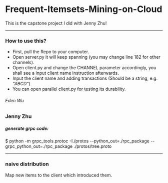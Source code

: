 # Frequent-Itemsets-Mining-on-Cloud
This is the capstone project I did with Jenny Zhu!

---

### How to use this?
* First, pull the Repo to your computer.
* Open server.py it will keep spanning (you may change line 182 for other channels).
* Open client.py and change the CHANNEL parameter accordingly, you shall see a input client name instruction afterwards.
* Input the client name and adding transactions (Should be a string, e.g. _"ABCD"_)
* You can open parallel client.py for testing its durability.

###### Eden Wu

### Jenny Zhu
##### generate grpc code:
$ python -m grpc_tools.protoc -I./protos --python_out=./rpc_package --grpc_python_out=./rpc_package ./protos/tree.proto

---
### naive distribution
Map new items to the client which introduced them.